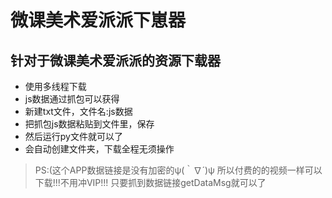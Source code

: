 # 微课美术爱派派下崽器
## 针对于微课美术爱派派的资源下载器

* 使用多线程下载
* js数据通过抓包可以获得
* 新建txt文件，文件名:js数据
* 把抓包js数据粘贴到文件里，保存
* 然后运行py文件就可以了
* 会自动创建文件夹，下载全程无须操作
>PS:(这个APP数据链接是没有加密的ψ(｀∇´)ψ
所以付费的的视频一样可以下载!!!不用冲VIP!!!
只要抓到数据链接getDataMsg就可以了
